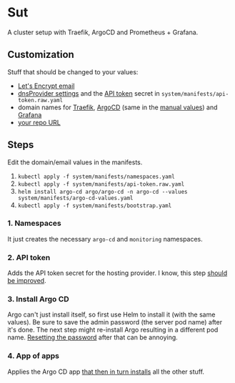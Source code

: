 # Sut

A cluster setup with Traefik, ArgoCD and Prometheus + Grafana.

## Customization

Stuff that should be changed to your values:

* [Let's Encrypt email](https://github.com/valerauko/sut/blob/28f8a21e7c486a3327328c17dd1384777c510c9a/apps/10-traefik.yaml#L27)
* [dnsProvider settings](https://github.com/valerauko/sut/blob/28f8a21e7c486a3327328c17dd1384777c510c9a/apps/10-traefik.yaml#L37-L38) and the [API token](https://go-acme.github.io/lego/dns/) secret in `system/manifests/api-token.raw.yaml`
* domain names for [Traefik](https://github.com/valerauko/sut/blob/28f8a21e7c486a3327328c17dd1384777c510c9a/apps/10-traefik.yaml#L32-L35), [ArgoCD](https://github.com/valerauko/sut/blob/28f8a21e7c486a3327328c17dd1384777c510c9a/apps/20-argo-cd.yaml#L39-L45) (same in the [manual values](https://github.com/valerauko/sut/blob/28f8a21e7c486a3327328c17dd1384777c510c9a/system/manifests/argo-cd-values.yaml#L22-L28)) and [Grafana](https://github.com/valerauko/sut/blob/28f8a21e7c486a3327328c17dd1384777c510c9a/apps/31-grafana.yaml#L23-L27)
* [your repo URL](https://github.com/valerauko/sut/blob/28f8a21e7c486a3327328c17dd1384777c510c9a/system/manifests/bootstrap.yaml#L11)

## Steps

Edit the domain/email values in the manifests.

1. `kubectl apply -f system/manifests/namespaces.yaml`
2. `kubectl apply -f system/manifests/api-token.raw.yaml`
3. `helm install argo-cd argo/argo-cd -n argo-cd --values system/manifests/argo-cd-values.yaml`
4. `kubectl apply -f system/manifests/bootstrap.yaml`

### 1. Namespaces

It just creates the necessary `argo-cd` and `monitoring` namespaces.

### 2. API token

Adds the API token secret for the hosting provider. I know, this step [should be improved](https://github.com/valerauko/sut/issues/3).

### 3. Install Argo CD

Argo can't just install itself, so first use Helm to install it (with the same values). Be sure to save the admin password (the server pod name) after it's done. The next step might re-install Argo resulting in a different pod name. [Resetting the password](https://argoproj.github.io/argo-cd/faq/#i-forgot-the-admin-password-how-do-i-reset-it) after that can be annoying.

### 4. App of apps

Applies the Argo CD app [that then in turn installs](https://argoproj.github.io/argo-cd/operator-manual/cluster-bootstrapping/) all the other stuff.
